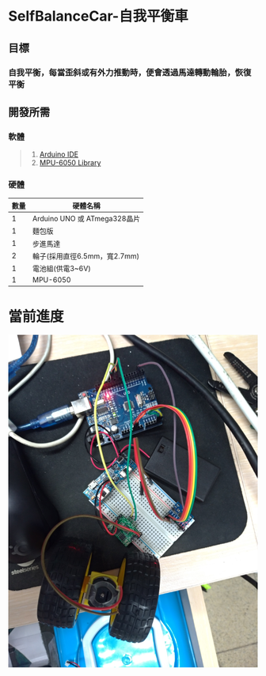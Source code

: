 # SelfBalanceCar-自我平衡車

## 目標

### 自我平衡，每當歪斜或有外力推動時，便會透過馬達轉動輪胎，恢復平衡

## 開發所需

###  軟體
> 1. [Arduino IDE][Arduino IDE]
> 2. [MPU-6050 Library][MPU-6050 Library]

### 硬體
| 數量 | 硬體名稱                     |
|------|------------------------------|
| 1    | Arduino UNO 或 ATmega328晶片 |
| 1    | 麵包版                       |
| 1    | 步進馬達                     |
| 2    | 輪子(採用直徑6.5mm，寬2.7mm) |
| 1    | 電池組(供電3~6V)             |
| 1    | MPU-6050                     |

# 當前進度
<img src = "https://raw.githubusercontent.com/MinecraftDawn/SelfBalanceCar/master/images/%E7%B7%9A%E8%B7%AF%E5%9C%96.jpg" width="600">

[MPU-6050 Library]: https://github.com/jrowberg/i2cdevlib/tree/master/Arduino/MPU6050
[Arduino IDE]: https://www.arduino.cc/en/Main/Software